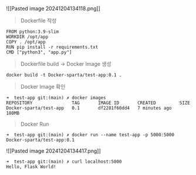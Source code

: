 ![[Pasted image 20241204134118.png]]

>Dockerfile 작성

```ssh
FROM python:3.9-slim
WORKDIR /opt/app
COPY . /opt/app
RUN pip install -r requirements.txt
CMD ["python3", "app.py"]
```

>Dockerfile build -> Docker Image 생성

```ssh
docker build -t Docker-sparta/test-app:0.1 .
```

>Docker Image 확인

```ssh
➜  test-app git:(main) ✗ docker images
REPOSITORY               TAG       IMAGE ID       CREATED         SIZE
Docker-sparta/test-app   0.1       df2281f60dd4   7 minutes ago   180MB
```

>Docker Run

```ssh
➜  test-app git:(main) ✗ docker run --name test-app -p 5000:5000 Docker-sparta/test-app:0.1 
```
![[Pasted image 20241204134417.png]]

```ssh
➜  test-app git:(main) ✗ curl localhost:5000
Hello, Flask World!       
```
